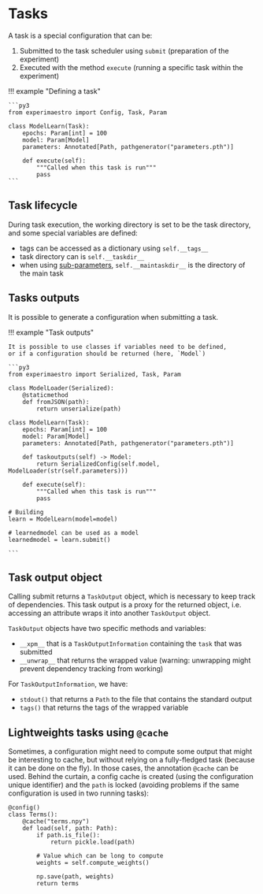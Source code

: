 # Tasks

A task is a special configuration that can be:

1. Submitted to the task scheduler using `submit` (preparation of the experiment)
1. Executed with the method `execute` (running a specific task within the experiment)

!!! example "Defining a task"

    ```py3
    from experimaestro import Config, Task, Param

    class ModelLearn(Task):
        epochs: Param[int] = 100
        model: Param[Model]
        parameters: Annotated[Path, pathgenerator("parameters.pth")]

        def execute(self):
            """Called when this task is run"""
            pass
    ```

## Task lifecycle

During task execution, the working directory
is set to be the task directory, and
some special variables are defined:

- tags can be accessed as a dictionary using `self.__tags__`
- task directory can is `self.__taskdir__`
- when using [sub-parameters](../config#sub-parameters), `self.__maintaskdir__` is the directory of the main task

## Tasks outputs

It is possible to generate a configuration when submitting a task.

!!! example "Task outputs"

    It is possible to use classes if variables need to be defined,
    or if a configuration should be returned (here, `Model`)

    ```py3
    from experimaestro import Serialized, Task, Param

    class ModelLoader(Serialized):
        @staticmethod
        def fromJSON(path):
            return unserialize(path)

    class ModelLearn(Task):
        epochs: Param[int] = 100
        model: Param[Model]
        parameters: Annotated[Path, pathgenerator("parameters.pth")]

        def taskoutputs(self) -> Model:
            return SerializedConfig(self.model, ModelLoader(str(self.parameters)))

        def execute(self):
            """Called when this task is run"""
            pass

    # Building
    learn = ModelLearn(model=model)

    # learnedmodel can be used as a model
    learnedmodel = learn.submit()

    ```

## Task output object

Calling submit returns a `TaskOutput` object, which is necessary to keep track
of dependencies. This task output is a proxy for the returned object, i.e.
accessing an attribute wraps it into another `TaskOutput` object.

`TaskOutput` objects have two specific methods and variables:

- `__xpm__` that is a `TaskOutputInformation` containing the `task` that was submitted
- `__unwrap__` that returns the wrapped value (warning: unwrapping might prevent dependency tracking from working)

For `TaskOutputInformation`, we have:

- `stdout()` that returns a `Path` to the file that contains the standard output
- `tags()` that returns the tags of the wrapped variable

## Lightweights tasks using `@cache`

Sometimes, a configuration might need to compute some output that might be interesting to cache, but without relying on a fully-fledged task (because it can be done on the fly). In those cases, the annotation `@cache` can be used. Behind the curtain, a config cache is created (using the configuration unique identifier) and the `path` is locked (avoiding problems if the same configuration is used in two running tasks):

```py3
@config()
class Terms():
    @cache("terms.npy")
    def load(self, path: Path):
        if path.is_file():
            return pickle.load(path)

        # Value which can be long to compute
        weights = self.compute_weights()

        np.save(path, weights)
        return terms


```
